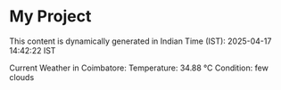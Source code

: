 # My Project

This content is dynamically generated in Indian Time (IST): 2025-04-17 14:42:22 IST


Current Weather in Coimbatore:
Temperature: 34.88 °C
Condition: few clouds
